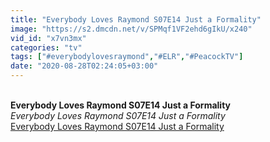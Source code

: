 ```yaml
---
title: "Everybody Loves Raymond S07E14 Just a Formality"
image: "https://s2.dmcdn.net/v/SPMqf1VF2ehd6gIkU/x240"
vid_id: "x7vn3mx"
categories: "tv"
tags: ["#everybodylovesraymond","#ELR","#PeacockTV"]
date: "2020-08-28T02:24:05+03:00"
---
```

<br><b>Everybody Loves Raymond S07E14 Just a Formality</b><br> <i>Everybody Loves Raymond S07E14 Just a Formality</i><br> <u>Everybody Loves Raymond S07E14 Just a Formality</u>
